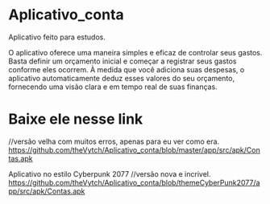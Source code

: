 # Aplicativo_conta
Aplicativo feito para estudos. 

O aplicativo oferece uma maneira simples e eficaz de controlar seus gastos. Basta definir um orçamento inicial e começar a registrar seus gastos conforme eles ocorrem. À medida que você adiciona suas despesas, o aplicativo automaticamente deduz esses valores do seu orçamento, fornecendo uma visão clara e em tempo real de suas finanças.


# Baixe ele nesse link  
//versão velha com muitos erros, apenas para eu ver como era.
https://github.com/theVytch/Aplicativo_conta/blob/master/app/src/apk/Contas.apk

Aplicativo no estilo Cyberpunk 2077 //versão nova e incrivel.
https://github.com/theVytch/Aplicativo_conta/blob/themeCyberPunk2077/app/src/apk/Contas.apk
